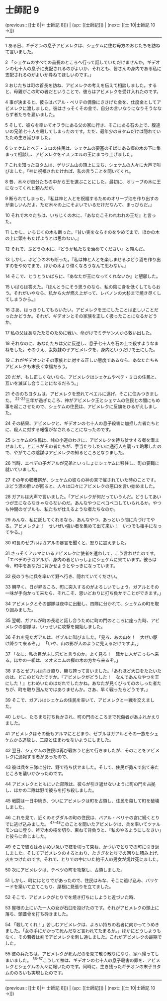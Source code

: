 # 士師記 9

(previous:: [[士 8|← 士師記 8]]) | (up:: [[士師記]]) | (next:: [[士 10|士師記 10 →]])

***




1 
ある日、ギデオンの息子アビメレクは、シェケムに住む母方のおじたちを訪ねて言いました。 



2 
「シェケムのすべての首長のところへ行って話していただけませんか。ギデオンの七十人の息子に支配されるのがよいか、それとも、皆さんの身内である私に支配されるのがよいか尋ねてほしいのです。」 



3 
おじたちは町の首長を訪ね、アビメレクの考えを伝えて相談しました。すると、母親がこの町の者だということで、彼らはアビメレクを受け入れたのです。 



4 
事が決まると、彼らはバアル・ベリテの偶像にささげた金を、仕度金としてアビメレクに渡しました。彼はさっそくその金で、自分の言いなりになりそうなならず者たちを雇いました。 



5 
そして、彼らを率いてオフラにある父の家に行き、そこにある石の上で、腹違いの兄弟七十人を殺してしまったのです。ただ、最年少のヨタムだけは隠れていたため生き延びました。 



6 
シェケムとベテ・ミロの住民は、シェケムの要塞のそばにある樫の木の下に集まって相談し、アビメレクをイスラエルの王にまつり上げました。 



7 
これを知ったヨタムは、ゲリジム山の頂上に立ち、シェケムの人々に大声で叫びました。「神に祝福されたければ、私の言うことを聞いてくれ。 



8 
昔、木々が自分たちの中から王を選ぶことにした。最初に、オリーブの木に王になってくれと頼んだが、 



9 
断られてしまった。『私は神と人とを祝福するためのオリーブ油を作り出すのが楽しいんだよ。ただ木々の上にそよいでいるだけだなんて、まっぴらだ。』 



10 
それで木々たちは、いちじくの木に、『あなたこそわれわれの王だ』と言った。 



11 
しかし、いちじくの木も断った。『甘い実をならすのをやめてまで、ほかの木の上に頭をもたげようとは思わない。』 



12 
それで、ぶどうの木に、『どうか私たちを治めてください』と頼んだ。 



13 
しかし、ぶどうの木も断った。『私は神と人とを楽しませるぶどう酒を作り出すのをやめてまで、ほかの木より偉くなろうなんて思わない。』 



14 
そこで、とうとういばらに、『あなたが王になってくれないか』と懇願した。 



15 
いばらは答えた。『ほんとうにそう思うのなら、私の陰に身を低くしてもらおう。それがいやなら、私から火が燃え上がって、レバノンの大杉まで焼き尽くしてしまうから。』 



16 
さあ、はっきりしてもらいたい。アビメレクを王にしたことは正しいことだったかどうか。それが、ギデオンとその家族を正しく扱ったことになるかどうか。 



17 
私の父はあなたたちのために戦い、命がけでミデヤン人から救い出した。 



18 
それなのに、あなたたちは父に反逆し、息子七十人を石の上で殺すようなまねをした。そのうえ、女奴隷の子アビメレクを、身内というだけで王にした。 



19 
これがギデオンとその家族とに対する正しい態度であるなら、あなたたちもアビメレクも末長く幸福だろう。 



20 
だが、もし正しくないなら、アビメレクはシェケムやベテ・ミロの住民と、互いを滅ぼし合うことになるだろう。」 



21 
そののちヨタムは、アビメレクを恐れてベエルに逃げ、そこに住みつきました。 <sup class="versenum">22-23</sup>三年が過ぎたころ、神がアビメレク王とシェケムの住民との間にもめ事を起こさせたので、シェケムの住民は、アビメレクに反旗をひるがえしました。 



24 
その結果、アビメレクと、ギデオンの七十人の息子殺害に加担した者たちとに、殺人に対する報復がなされることになったのです。 



25 
シェケムの住民は、峠の小道のわきに、アビメレクを待ち伏せする者を潜ませました。ところがその者たちが、手当たりしだいに通行人を襲って略奪したので、やがてこの陰謀はアビメレクの知るところとなりました。 



26 
当時、エベデの子ガアルが兄弟といっしょにシェケムに移住し、町の要職に就いていました。 



27 
その年の収穫祭が、シェケムの彼らの神の宮で催されていた時のことです。ぶどう酒の酔いが回ると、人々は口々にアビメレクの悪口を言い始めました。 



28 
ガアルは大声で言いました。「アビメレクが何だっていうんだ。どうしてあいつが王にならなきゃならないのだ。あんなやつにペコペコしていられるか。やつも仲間のゼブルも、私たちが仕えるような者たちなのか。 



29 
みんな、私に託してくれるなら、あんなやつ、あっという間に片づけてやる。アビメレクよ！　せいぜい強い者を集めて出て来い！　いつでも相手になってやる。」 



30 
町長のゼブルはガアルの暴言を聞くと、怒りに震えました。 



31 
さっそくアルマにいるアビメレクに使者を遣わして、こう言わせたのです。「エベデの子ガアルが、身内の者といっしょにシェケムに来ています。彼らは今、町中をあなたに背かせようとやっきになっています。 



32 
夜のうちに兵を率いて野へ行き、隠れていてください。 



33 
朝早く、日が昇るころ、町に突入するのがよろしいでしょう。ガアルとその一味が手向かって来たら、それこそ、思いどおりに打ち負かすことができます。」 



34 
アビメレクとその部隊は夜中に出動し、四隊に分かれて、シェケムの町を取り囲みました。 



35 
翌朝、ガアルが町の長老と話し合うために町の門のところに座った時、アビメレクの部隊は、いっせいに攻撃を開始しました。 



36 
それを見たガアルは、ゼブルに叫びました。「見ろ、あの山を！　大ぜい駆け降りて来るぞ。」 「いや、山の影が人のように見えるだけですよ。」 



37 
「なに、私の目がふし穴だと言うのか。よく見ろ！　確かに人がこっちへ来る。ほかの一組は、メオヌニムの樫の木の方から来るぞ。」 



38 
するとゼブルは向き直り、勝ち誇って言いました。「あれほど大口をたたいたのは、どこのどなたですか。『アビメレクがどうした！　なんであんなやつを王にした！』とわめいたのはだれでしたかね。あなたが見くびってののしった者たちが、町を取り囲んだではありませんか。さあ、早く戦ったらどうです。」 



39 
そこで、ガアルはシェケムの住民を率いて、アビメレクと一戦を交えました。 



40 
しかし、たちまち打ち負かされ、町の門のところまで死傷者があふれかえりました。 



41 
アビメレクはその後もアルマにとどまり、ゼブルはガアルとその一族をシェケムから追放し、二度と住まわせないようにしました。 



42 
翌日、シェケムの住民は再び戦おうと出て行きましたが、そのことをアビメレクに通報する者があったので、 



43 
彼は兵を三隊に分け、野で待ち伏せました。そして、住民が勇んで出て来たところを襲いかかったのです。 



44 
アビメレクとともにいた部隊は、彼らが引き返せないように町の門を占拠し、ほかの二隊は野で彼らを打ち殺しました。 



45 
戦闘は一日中続き、ついにアビメレクは町を占領し、住民を殺して町を破壊しました。 



46 
これを見て、近くのミグダルの町の住民は、バアル・ベリテの宮に続くとりでに逃げ込みました。 <sup class="versenum">47-48</sup>このことを聞いたアビメレクは、兵を率いてツァルモン山に登り、斧で木の枝を切り、束ねて背負うと、「私のやるようにしなさい」と彼らに命じました。 



49 
そこで彼らはめいめい急いで枝を切って束ね、かついでとりでの町に引き返しました。そしてアビメレクのするとおり、たきぎをとりでの回りに積み上げ、火をつけたのです。それで、とりでの中にいた約千人の男女が焼け死にました。 



50 
次にアビメレクは、テベツの町を攻撃し、占領しました。 



51 
しかし、町にはとりでがあったので、住民はみな、そこに逃げ込み、バリケードを築いて立てこもり、屋根に見張りを立てました。 



52 
そこで、アビメレクがとりでを焼き打ちにしようと近づいた時、 



53 
屋根の上にいた一人の女が石臼を投げたのです。それがアビメレクの頭上に落ち、頭蓋骨を打ち砕きました。 



54 
「殺してくれ！」苦しむアビメレクは、よろい持ちの若者に向かってうめきました。「女の手にかかって死んだなど言われてたまるか。」ほかにどうしようもなく、その若者は剣でアビメレクを刺し通しました。これがアビメレクの最期でした。 



55 
彼の兵たちは、アビメレクが死んだのを見て散り散りになり、家へ帰ってしまいました。 <sup class="versenum">56-57</sup>こうして神は、ギデオンの七十人の息子殺害の罪を、アビメレクとシェケムの人々に報いたのです。同時に、生き残ったギデオンの末子ヨタムののろいも実現したのです。

***

(previous:: [[士 8|← 士師記 8]]) | (up:: [[士師記]]) | (next:: [[士 10|士師記 10 →]])
